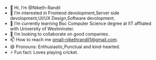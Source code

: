 - 👋 Hi, I’m @Niketh-Randil
- 👀 I’m interested in Frontend devolopment,Server side devolopment,UI/UX Design,Software devolopment.
- 🌱 I’m currently learning Bsc Computer Science degree at IIT affliated with University of Westminster.
- 💞️ I’m looking to collaborate on good companies.
- 📫 How to reach me gmail-nikethrandil1@gmail.com.
- 😄 Pronouns: Enthusiastic,Punctual and kind-hearted.
- ⚡ Fun fact: Loves playing cricket.


